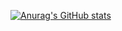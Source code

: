 [![Anurag's GitHub stats](https://github-readme-stats.vercel.app/api?username=thalysrd)](https://github.com/anuraghazra/github-readme-stats)
